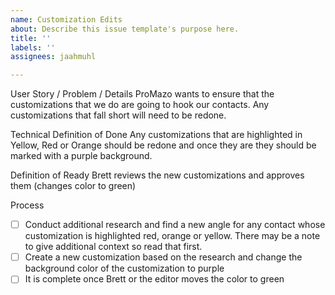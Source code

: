 ```yaml
---
name: Customization Edits
about: Describe this issue template's purpose here.
title: ''
labels: ''
assignees: jaahmuhl

---
```


User Story / Problem / Details
ProMazo wants to ensure that the customizations that we do are going to hook our contacts. Any customizations that fall short will need to be redone.

Technical Definition of Done
Any customizations that are highlighted in Yellow, Red or Orange should be redone and once they are they should be marked with a purple background.

Definition of Ready
Brett reviews the new customizations and approves them (changes color to green)

Process

- [ ] Conduct additional research and find a new angle for any contact whose customization is highlighted red, orange or yellow. There may be a note to give additional context so read that first.
- [ ] Create a new customization based on the research and change the background color of the customization to purple
- [ ] It is complete once Brett or the editor moves the color to green

